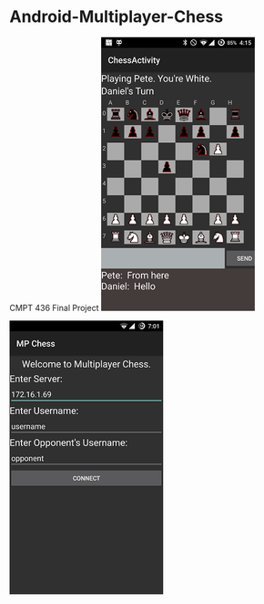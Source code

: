 # Android-Multiplayer-Chess
CMPT 436 Final Project
![Main Fragment](https://github.com/dblanche54/Android-Multiplayer-Chess/blob/master/Screenshots/Screenshot_2015-12-03-16-15-15.png?raw=true)

![Login Fragment](https://github.com/dblanche54/Android-Multiplayer-Chess/blob/master/Screenshots/Screenshot_2015-12-05-19-01-27.png?raw=true)
